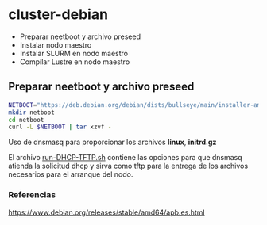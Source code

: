 # cluster-debian

* Preparar neetboot y archivo preseed
* Instalar nodo maestro
* Instalar SLURM en nodo maestro 
* Compilar Lustre en nodo maestro

## Preparar neetboot y archivo preseed

~~~bash
NETBOOT="https://deb.debian.org/debian/dists/bullseye/main/installer-amd64/current/images/netboot/gtk/netboot.tar.gz"
mkdir netboot
cd netboot
curl -L $NETBOOT | tar xzvf -
~~~~
Uso de dnsmasq para proporcionar los archivos **linux**, **initrd.gz**


El archivo [run-DHCP-TFTP.sh](run-DHCP-TFTP.sh) contiene las opciones para que dnsmasq atienda la solicitud dhcp y sirva como tftp para la entrega de los archivos necesarios para el arranque del nodo.


### Referencias
https://www.debian.org/releases/stable/amd64/apb.es.html

